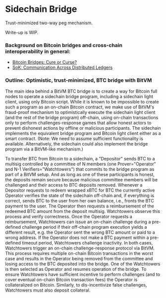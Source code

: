 # Sidechain Bridge 

Trust-minimized two-way peg mechanism.

Write-up is WIP. 

### Background on Bitcoin bridges and cross-chain interoperability in general: 

- [Bitcoin Bridges: Cure or Curse?](https://alexei.tech/files/PizzaDayPrague%20-%20Bitcoin%20Bridges_%20Cure%20or%20Curse.pdf)
- [SoK: Communication Across Distributed Ledgers](https://eprint.iacr.org/2019/1128.pdf)

### Outline: Optimistic, trust-minimized, BTC bridge with BitVM

The main idea behind a BitVM BTC bridge is to create a way for Bitcoin full nodes to operate a sidechain bridge program, including a sidechain light client, using only Bitcoin script. 
While it is known to be impossible to create such a program as an on-chain Bitcoin contract, we make use of BitVM's fraud-proof mechanism to optimistically execute the sidechain light client (and the rest of the bridge program) off-chain, using on-chain transactions only to perform challenges-response games that allow honest actors to prevent dishonest actions by offline or malicious participants. The sidechain implements the equivalent bridge program and Bitcoin light client either as a smart contract. (Note: We need to assume sufficient functionality is available. Alternatively, the sidechain could also implement the bridge program via a BitVM-like mechanism.)

To transfer BTC from Bitcoin to a sidechain, a "Depositor" sends BTC to a multisig controlled by a committee of N members (one Prover="Operator" and N-1 Verifiers="Watchtowers") that commits to the bridge program as part of a BitVM setup. And as long as one of these  participants is honest, the deposits remain secure because malicious committee members will be challenged and their access to BTC deposits removed. Whenever a Depositor requests to redeem wrapped xBTC for BTC the currently active Operator verifies the state of the sidechain off-chain and, if everything is correct, sends BTC to the user from her own balance, i.e., fronts the BTC payment to the user. The Operator then requests a reimbursement of the redeemed BTC amount from the deposit multisig. Watchtowers observe this process and verify correctness. Once the Operator requests a reimbursement, Watchtowers can issue an on-chain challenge during a pre-defined challenge period if their off-chain program execution yields a different result, e.g. the Operator sent the wrong BTC amount or paid to a wrong address. If the Operator does not make a BTC payment within a pre-defined timeout period, Watchtowers challenge inactivity. In both cases, Watchtowers trigger an on-chain challenge-response protocol via BitVM. This process requires multiple on-chain Bitcoin transactions in the worst case and results in the Operator being removed from the committee and losing access to the BTC deposited into the bridge. One of the Watchtowers is then selected as Operator and resumes operation of the bridge. 
To ensure Watchtowers have sufficient incentive to perform challenges (and to cover eventual on-chain Bitcoin transaction fees) the Operator is collateralized on Bitcoin. Similarly, to dis-incentivize false challenges, Watchtowers must also deposit collateral.  

